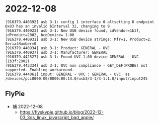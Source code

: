# 2022-12-08


```
[916379.440392] usb 3-1: config 1 interface 0 altsetting 0 endpoint 0x83 has an invalid bInterval 32, changing to 9
[916379.440923] usb 3-1: New USB device found, idVendor=1b3f, idProduct=2002, bcdDevice= 1.00
[916379.440931] usb 3-1: New USB device strings: Mfr=1, Product=2, SerialNumber=0
[916379.440934] usb 3-1: Product: GENERAL - UVC 
[916379.440937] usb 3-1: Manufacturer: GENERAL
[916379.442527] usb 3-1: Found UVC 1.00 device GENERAL - UVC  (1b3f:2002)
[916379.443334] usb 3-1: UVC non compliance - GET_DEF(PROBE) not supported. Enabling workaround.
[916379.444061] input: GENERAL - UVC : GENERAL - UVC  as /devices/pci0000:00/0000:00:14.0/usb3/3-1/3-1:1.0/input/input245
```

## FlyPie

- 補 2022-12-08
  - https://flyskypie.github.io/blog/2022-12-03_3ds_linux_javascript_bad_apple/

